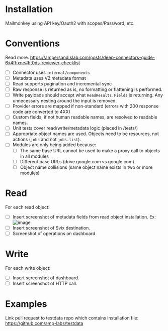 # Installation
Mailmonkey using API key/Oauth2 with scopes/Password, etc.

# Conventions
Read more: https://ampersand.slab.com/posts/deep-connectors-guide-6x4fhxne#ht0ds-reviewer-checklist

- [ ] Connector uses `internal/components`
- [ ] Metadata uses V2 metadata format
- [ ] Read supports pagination and incremental sync
- [ ] Raw response is returned as is, no formatting or flattening is performed.
- [ ] Write payloads should accept what `ReadResults.Fields` is returning. Any unnecessary nesting around the input is removed.
- [ ] Provider errors are mapped if non-standard (errors with 200 response code are converted to 4XX)
- [ ] Custom fields, if not human readable names, are resolved to readable names.
- [ ] Unit tests cover read/write/metadata logic (placed in /tests/<provider>)
- [ ] Appropriate object names are used. Objects need to be resources, not actions (`jobs` and not `jobs.list`).
- [ ] Modules are only being added because:
  - [ ] The same base URL cannot be used to make a proxy call to objects in all modules
  - [ ] Different base URLs (drive.google.com vs google.com)
  - [ ] Object name collisions (same object name exists in two or more modules)

# Read
For each read object:
- [ ] Insert screenshot of metadata fields from read object installation.
Ex: ![image](https://github.com/user-attachments/assets/ebc027fb-b82b-4505-ac71-f2b61209fa4d)
- [ ] Insert screenshot of Svix destination.
- [ ] Screenshot of operations on dashboard

# Write
For each write object:
- [ ] Insert screenshot of dashboard.
- [ ] Insert screenshot of HTTP call.

# Examples
Link pull request to testdata repo which contains installation file: https://github.com/amp-labs/testdata
